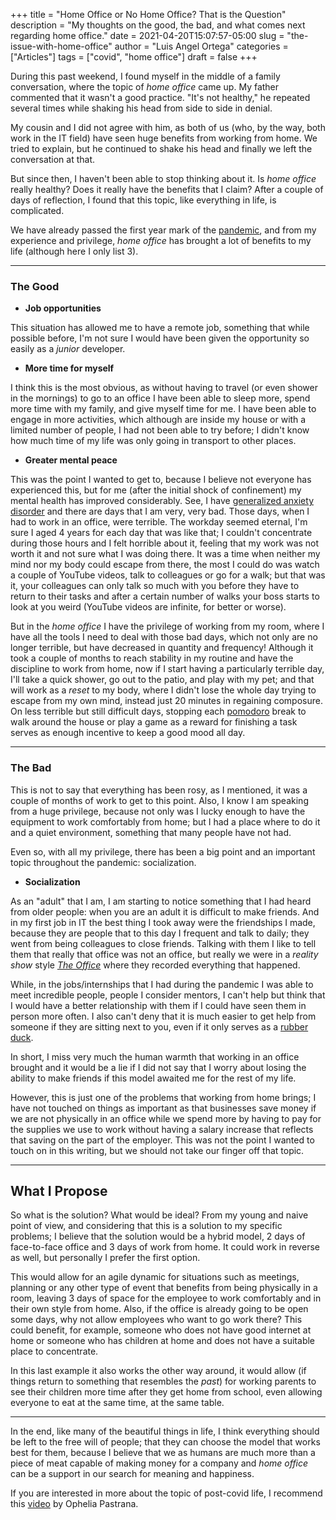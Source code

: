+++
title = "Home Office or No Home Office? That is the Question"
description = "My thoughts on the good, the bad, and what comes next regarding home office."
date = 2021-04-20T15:07:57-05:00
slug = "the-issue-with-home-office"
author = "Luis Angel Ortega"
categories = ["Articles"]
tags = ["covid", "home office"]
draft = false
+++

During this past weekend, I found myself in the middle of a family conversation, where the topic of *home office* came up. My father commented that it wasn't a good practice. "It's not healthy," he repeated several times while shaking his head from side to side in denial.

My cousin and I did not agree with him, as both of us (who, by the way, both work in the IT field) have seen huge benefits from working from home. We tried to explain, but he continued to shake his head and finally we left the conversation at that.

But since then, I haven't been able to stop thinking about it. Is *home office* really healthy? Does it really have the benefits that I claim? After a couple of days of reflection, I found that this topic, like everything in life, is complicated.

We have already passed the first year mark of the [pandemic](https://en.wikipedia.org/wiki/COVID-19_pandemic), and from my experience and privilege, *home office* has brought a lot of benefits to my life (although here I only list 3).

---

### The Good

* **Job opportunities**

This situation has allowed me to have a remote job, something that while possible before, I'm not sure I would have been given the opportunity so easily as a *junior* developer.

* **More time for myself**

I think this is the most obvious, as without having to travel (or even shower in the mornings) to go to an office I have been able to sleep more, spend more time with my family, and give myself time for me. I have been able to engage in more activities, which although are inside my house or with a limited number of people, I had not been able to try before; I didn't know how much time of my life was only going in transport to other places.

* **Greater mental peace**

This was the point I wanted to get to, because I believe not everyone has experienced this, but for me (after the initial shock of confinement) my mental health has improved considerably. See, I have [generalized anxiety disorder](https://en.wikipedia.org/wiki/Generalized_anxiety_disorder) and there are days that I am very, very bad. Those days, when I had to work in an office, were terrible. The workday seemed eternal, I'm sure I aged 4 years for each day that was like that; I couldn't concentrate during those hours and I felt horrible about it, feeling that my work was not worth it and not sure what I was doing there. It was a time when neither my mind nor my body could escape from there, the most I could do was watch a couple of YouTube videos, talk to colleagues or go for a walk; but that was it, your colleagues can only talk so much with you before they have to return to their tasks and after a certain number of walks your boss starts to look at you weird (YouTube videos are infinite, for better or worse).

But in the *home office* I have the privilege of working from my room, where I have all the tools I need to deal with those bad days, which not only are no longer terrible, but have decreased in quantity and frequency! Although it took a couple of months to reach stability in my routine and have the discipline to work from home, now if I start having a particularly terrible day, I'll take a quick shower, go out to the patio, and play with my pet; and that will work as a *reset* to my body, where I didn't lose the whole day trying to escape from my own mind, instead just 20 minutes in regaining composure. On less terrible but still difficult days, stopping each [pomodoro](https://en.wikipedia.org/wiki/Pomodoro_Technique) break to walk around the house or play a game as a reward for finishing a task serves as enough incentive to keep a good mood all day.

---

### The Bad

This is not to say that everything has been rosy, as I mentioned, it was a couple of months of work to get to this point. Also, I know I am speaking from a huge privilege, because not only was I lucky enough to have the equipment to work comfortably from home; but I had a place where to do it and a quiet environment, something that many people have not had.

Even so, with all my privilege, there has been a big point and an important topic throughout the pandemic: socialization.

* **Socialization**

As an "adult" that I am, I am starting to notice something that I had heard from older people: when you are an adult it is difficult to make friends. And in my first job in IT the best thing I took away were the friendships I made, because they are people that to this day I frequent and talk to daily; they went from being colleagues to close friends. Talking with them I like to tell them that really that office was not an office, but really we were in a *reality show* style [*The Office*](https://en.wikipedia.org/wiki/The_Office) where they recorded everything that happened.

While, in the jobs/internships that I had during the pandemic I was able to meet incredible people, people I consider mentors, I can't help but think that I would have a better relationship with them if I could have seen them in person more often. I also can't deny that it is much easier to get help from someone if they are sitting next to you, even if it only serves as a [rubber duck](https://en.wikipedia.org/wiki/Rubber_duck_debugging).

In short, I miss very much the human warmth that working in an office brought and it would be a lie if I did not say that I worry about losing the ability to make friends if this model awaited me for the rest of my life.

However, this is just one of the problems that working from home brings; I have not touched on things as important as that businesses save money if we are not physically in an office while we spend more by having to pay for the supplies we use to work without having a salary increase that reflects that saving on the part of the employer. This was not the point I wanted to touch on in this writing, but we should not take our finger off that topic.

---

## What I Propose

So what is the solution? What would be ideal? From my young and naive point of view, and considering that this is a solution to my specific problems; I believe that the solution would be a hybrid model, 2 days of face-to-face office and 3 days of work from home. It could work in reverse as well, but personally I prefer the first option.

This would allow for an agile dynamic for situations such as meetings, planning or any other type of event that benefits from being physically in a room, leaving 3 days of space for the employee to work comfortably and in their own style from home. Also, if the office is already going to be open some days, why not allow employees who want to go work there? This could benefit, for example, someone who does not have good internet at home or someone who has children at home and does not have a suitable place to concentrate.

In this last example it also works the other way around, it would allow (if things return to something that resembles the *past*) for working parents to see their children more time after they get home from school, even allowing everyone to eat at the same time, at the same table.

---

In the end, like many of the beautiful things in life, I think everything should be left to the free will of people; that they can choose the model that works best for them, because I believe that we as humans are much more than a piece of meat capable of making money for a company and *home office* can be a support in our search for meaning and happiness.

If you are interested in more about the topic of post-covid life, I recommend this [video](https://www.youtube.com/watch?v=6iILrpgbAMY) by Ophelia Pastrana.
